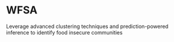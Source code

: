 # WFSA
Leverage advanced clustering techniques and prediction-powered inference to identify food insecure communities

